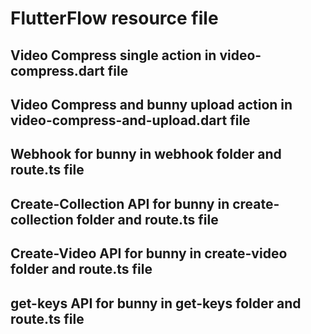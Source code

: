 # FlutterFlow resource file

## Video Compress single action in video-compress.dart file

## Video Compress and bunny upload action in video-compress-and-upload.dart file

## Webhook for bunny in webhook folder and route.ts file

## Create-Collection API for bunny in create-collection folder and route.ts file

## Create-Video API for bunny in create-video folder and route.ts file

## get-keys API for bunny in get-keys folder and route.ts file
